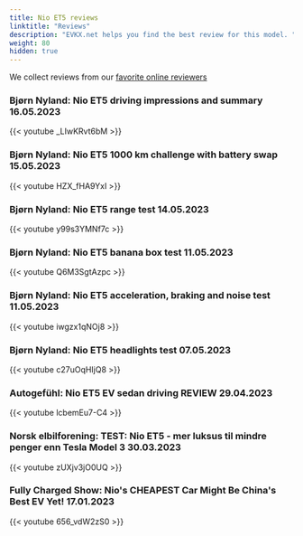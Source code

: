 ```yaml
---
title: Nio ET5 reviews
linktitle: "Reviews"
description: "EVKX.net helps you find the best review for this model. "
weight: 80
hidden: true
---
```

We collect reviews from our [favorite online reviewers](/guides/evreviewers/)

### Bjørn Nyland: Nio ET5 driving impressions and summary 16.05.2023

{{< youtube _LIwKRvt6bM >}}

### Bjørn Nyland: Nio ET5 1000 km challenge with battery swap 15.05.2023

{{< youtube HZX_fHA9YxI >}}

### Bjørn Nyland: Nio ET5 range test 14.05.2023

{{< youtube y99s3YMNf7c >}}

### Bjørn Nyland: Nio ET5 banana box test 11.05.2023

{{< youtube Q6M3SgtAzpc >}}

### Bjørn Nyland: Nio ET5 acceleration, braking and noise test 11.05.2023

{{< youtube iwgzx1qNOj8 >}}

### Bjørn Nyland: Nio ET5 headlights test 07.05.2023

{{< youtube c27uOqHIjQ8 >}}

### Autogefühl: Nio ET5 EV sedan driving REVIEW 29.04.2023

{{< youtube lcbemEu7-C4 >}}

### Norsk elbilforening: TEST: Nio ET5 - mer luksus til mindre penger enn Tesla Model 3 30.03.2023

{{< youtube zUXjv3jO0UQ >}}

### Fully Charged Show: Nio's CHEAPEST Car Might Be China's Best EV Yet! 17.01.2023

{{< youtube 656_vdW2zS0 >}}


